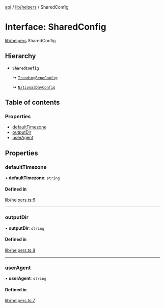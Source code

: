 [api](../README.md) / [lib/helpers](../modules/lib_helpers.md) / SharedConfig

# Interface: SharedConfig

[lib/helpers](../modules/lib_helpers.md).SharedConfig

## Hierarchy

- **`SharedConfig`**

  ↳ [`TrendingRepoConfig`](github_trending_repos.TrendingRepoConfig.md)

  ↳ [`NationalDayConfig`](national_day.NationalDayConfig.md)

## Table of contents

### Properties

- [defaultTimezone](lib_helpers.SharedConfig.md#defaulttimezone)
- [outputDir](lib_helpers.SharedConfig.md#outputdir)
- [userAgent](lib_helpers.SharedConfig.md#useragent)

## Properties

### defaultTimezone

• **defaultTimezone**: `string`

#### Defined in

[lib/helpers.ts:6](https://github.com/mikesprague/api/blob/bb808e1/src/lib/helpers.ts#L6)

___

### outputDir

• **outputDir**: `string`

#### Defined in

[lib/helpers.ts:8](https://github.com/mikesprague/api/blob/bb808e1/src/lib/helpers.ts#L8)

___

### userAgent

• **userAgent**: `string`

#### Defined in

[lib/helpers.ts:7](https://github.com/mikesprague/api/blob/bb808e1/src/lib/helpers.ts#L7)
